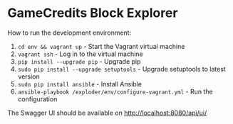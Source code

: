 # GameCredits Block Explorer

How to run the development environment:

1. `cd env && vagrant up` - Start the Vagrant virtual machine
2. `vagrant ssh` - Log in to the virtual machine
3. `pip install --upgrade pip` - Upgrade pip
4. `sudo pip install --upgrade setuptools` - Upgrade setuptools to latest version
5. `sudo pip install ansible` - Install Ansible
6. `ansible-playbook /exploder/env/configure-vagrant.yml` - Run the configuration

The Swagger UI should be available on [http://localhost:8080/api/ui/](http://127.0.0.1:8080/api/ui/)
